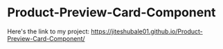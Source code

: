 # Product-Preview-Card-Component


Here's the link to my project:
https://jiteshubale01.github.io/Product-Preview-Card-Component/
